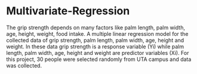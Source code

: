 # Multivariate-Regression
The grip strength depends on many factors like palm length, palm width, age, height, weight, food intake. A multiple linear regression model for the collected data of grip strength, palm length, palm width, age, height and weight. In these data grip strength is a response variable (Yi) while palm length, palm width, age, height and weight are predictor variables (Xi). For this project, 30 people were selected randomly from UTA campus and data was collected.  
